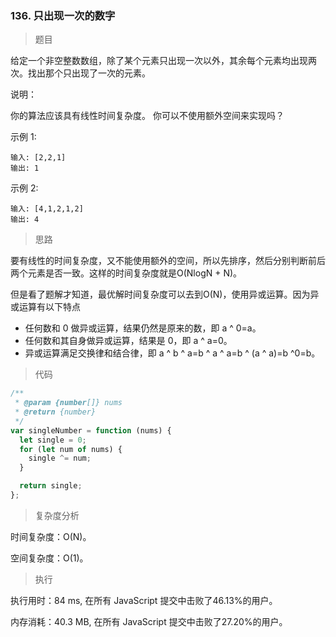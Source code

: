 ### 136. 只出现一次的数字

> 题目

给定一个非空整数数组，除了某个元素只出现一次以外，其余每个元素均出现两次。找出那个只出现了一次的元素。

说明：

你的算法应该具有线性时间复杂度。 你可以不使用额外空间来实现吗？

示例 1:
```
输入: [2,2,1]
输出: 1
```

示例 2:
```
输入: [4,1,2,1,2]
输出: 4
```

> 思路

要有线性的时间复杂度，又不能使用额外的空间，所以先排序，然后分别判断前后两个元素是否一致。这样的时间复杂度就是O(NlogN + N)。

但是看了题解才知道，最优解时间复杂度可以去到O(N)，使用异或运算。因为异或运算有以下特点

* 任何数和 0 做异或运算，结果仍然是原来的数，即 a ^ 0=a。
* 任何数和其自身做异或运算，结果是 0，即 a ^ a=0。
* 异或运算满足交换律和结合律，即 a ^ b ^ a=b ^ a ^ a=b ^ (a ^ a)=b ^0=b。

> 代码

```js
/**
 * @param {number[]} nums
 * @return {number}
 */
var singleNumber = function (nums) {
  let single = 0;
  for (let num of nums) {
    single ^= num;
  }

  return single;
};
```

> 复杂度分析

时间复杂度：O(N)。

空间复杂度：O(1)。

> 执行

执行用时：84 ms, 在所有 JavaScript 提交中击败了46.13%的用户。

内存消耗：40.3 MB, 在所有 JavaScript 提交中击败了27.20%的用户。


